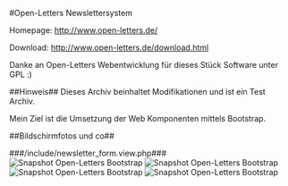 #Open-Letters Newslettersystem

Homepage: http://www.open-letters.de/

Download: http://www.open-letters.de/download.html

Danke an Open-Letters Webentwicklung für dieses Stück Software unter GPL :)

##Hinweis##
Dieses Archiv beinhaltet Modifikationen und ist ein Test Archiv.

Mein Ziel ist die Umsetzung der Web Komponenten mittels Bootstrap.

##Bildschirmfotos und co##

###/include/newsletter_form.view.php###
![Snapshot Open-Letters Bootstrap](http://www.reichardt-informationstechnik.de/share/github/openletters/newsletter_1.jpg "Snapshot Open-Letters Bootstrap")
![Snapshot Open-Letters Bootstrap](http://www.reichardt-informationstechnik.de/share/github/openletters/newsletter_2.jpg "Snapshot Open-Letters Bootstrap")
![Snapshot Open-Letters Bootstrap](http://www.reichardt-informationstechnik.de/share/github/openletters/newsletter_3.jpg "Snapshot Open-Letters Bootstrap")
![Snapshot Open-Letters Bootstrap](http://www.reichardt-informationstechnik.de/share/github/openletters/newsletter_4.jpg "Snapshot Open-Letters Bootstrap")
